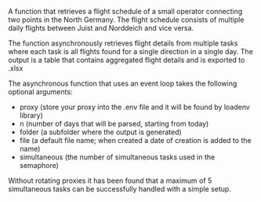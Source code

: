 A function that retrieves a flight schedule of a small operator connecting two points in the North Germany. The flight schedule consists of multiple daily flights between Juist and Norddeich and vice versa.

The function asynchronously retrieves flight details from multiple tasks where each task is all flights found for a single direction in a single day. The output is a table that contains aggregated flight details and is exported to .xlsx

The asynchronous function that uses an event loop takes the following optional arguments:

 - proxy (store your proxy into the .env file and it will be found by loadenv library)
 - n (number of days that will be parsed, starting from today)
 - folder (a subfolder where the output is generated)
 - file (a default file name; when created a date of creation is added to the name)
 - simultaneous (the number of simultaneous tasks used in the semaphore)

Without rotating proxies it has been found that a maximum of 5 simultaneous tasks can be successfully handled with a simple setup.

